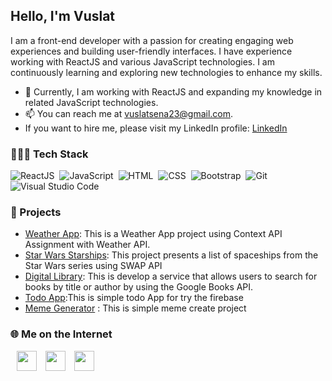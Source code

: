 <!--
**VuslatSena/VuslatSena** is a ✨ _special_ ✨ repository because its `README.md` (this file) appears on your GitHub profile.
-->

<h2> Hello, I'm Vuslat </h2>

I am a front-end developer with a passion for creating engaging web experiences and building user-friendly interfaces. I have experience working with ReactJS and various JavaScript technologies. I am continuously learning and exploring new technologies to enhance my skills.

- 🌱 Currently, I am working with ReactJS and expanding my knowledge in related JavaScript technologies.
- 📫 You can reach me at vuslatsena23@gmail.com.
- If you want to hire me, please visit my LinkedIn profile: [LinkedIn](https://www.linkedin.com/in/vuslat-sena-emre/)
### 👩🏽‍💻 Tech Stack
![ReactJS](https://img.shields.io/badge/-ReactJs-61DAFB?logo=react)&nbsp; 
![JavaScript](https://img.shields.io/badge/-JavaScript-05122A?style=flat&logo=javascript)&nbsp;
![HTML](https://img.shields.io/badge/-HTML-05122A?style=flat&logo=HTML5&logoColor=E34F26)&nbsp;
![CSS](https://img.shields.io/badge/-CSS-05122A?style=flat&logo=CSS3&logoColor=239120)&nbsp;
![Bootstrap](https://img.shields.io/badge/-Bootstrap-05122A?style=flat&logo=bootstrap)&nbsp;
![Git](https://img.shields.io/badge/-Git-05122A?style=flat&logo=git)&nbsp;
![Visual Studio Code](https://img.shields.io/badge/-Visual%20Studio%20Code-05122A?style=flat&logo=visual-studio-code&logoColor=007ACC)&nbsp;


<h3> 🔨 Projects</h3>

- [Weather App](https://github.com/vuslatsena/patika.dev-fmss-practicum-week3.1): This is a Weather App project using Context API Assignment with Weather API.
- [Star Wars Starships](https://github.com/vuslatsena/patika.dev-fmss-practicum-final-case): This project presents a list of spaceships from the Star Wars series using SWAP API
- [Digital Library](https://github.com/vuslatsena/digital-library): This is develop a service that allows users to search for books by title or author by using the Google Books API.
- [Todo App](https://github.com/vuslatsena/react-todo-app-firebase):This is simple todo App for try the firebase
- [Meme Generator](https://meme-generator-seven-sigma.vercel.app/) : This is simple meme create project

<h3> 🌐 Me on the Internet</h3>
<a href='https://www.linkedin.com/in/vuslat-sena-emre/' style='padding-left: 10px;'> <img width='32px' align='center' src="https://raw.githubusercontent.com/rahulbanerjee26/githubAboutMeGenerator/main/icons/linked-in-alt.svg"/></a> 
<a href='https://www.twitter.com/NightmaresTown' style='padding-left: 10px;'> <img width='32px' align='center' src="https://raw.githubusercontent.com/rahulbanerjee26/githubAboutMeGenerator/main/icons/twitter.svg"/></a> 
<a href='https://medium.com/@vuslatsemre' style='padding-left: 10px;'> <img width='32px' align='center' src="https://raw.githubusercontent.com/rahulbanerjee26/githubAboutMeGenerator/main/icons/medium.svg"/></a> 




